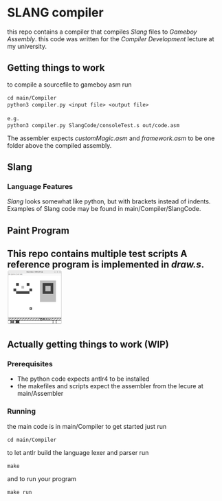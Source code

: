 # SLANG compiler
this repo contains a compiler that compiles *Slang* files to *Gameboy Assembly*.
this code was written for the *Compiler Development* lecture at my university. 

## Getting things to work
to compile a sourcefile to gameboy asm run 
```
cd main/Compiler
python3 compiler.py <input file> <output file>

e.g.
python3 compiler.py SlangCode/consoleTest.s out/code.asm
```
The assembler expects *customMagic.asm* and *framework.asm* to be one folder above the compiled assembly. 

## Slang
### Language Features
*Slang* looks somewhat like python, but with brackets instead of indents.
Examples of Slang code may be found in main/Compiler/SlangCode.

## Paint Program
This repo contains multiple test scripts
A reference program is implemented in *draw.s*.
<img src="assets/Screenshot1.png" width="128"/>
---

## Actually getting things to work (WIP)
### Prerequisites
- The python code expects antlr4 to be installed
- the makefiles and scripts expect the assembler from the lecure at main/Assembler

### Running
the main code is in main/Compiler
to get started just run
```
cd main/Compiler
```
to let antlr build the language lexer and parser run
```
make
```
and to run your program
```
make run
```
